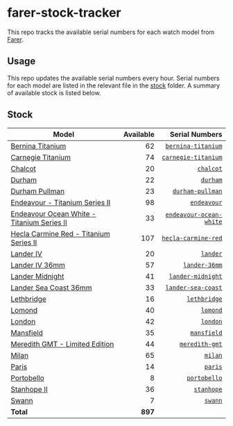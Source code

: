 # farer-stock-tracker

This repo tracks the available serial numbers for each watch model from [Farer](https://farer.com).

## Usage

This repo updates the available serial numbers every hour. Serial numbers for each model are listed in the relevant file in the [stock](./stock) folder. A summary of available stock is listed below.

## Stock

| Model | Available | Serial Numbers |
| ----- | --------: | -------------: |
| [Bernina Titanium](https://usd.farer.com/products/bernina-titanium) | 62 | [`bernina-titanium`](./stock/bernina-titanium) |
| [Carnegie Titanium](https://usd.farer.com/products/carnegie-titanium) | 74 | [`carnegie-titanium`](./stock/carnegie-titanium) |
| [Chalcot](https://usd.farer.com/products/chalcot) | 20 | [`chalcot`](./stock/chalcot) |
| [Durham](https://usd.farer.com/products/durham) | 22 | [`durham`](./stock/durham) |
| [Durham Pullman](https://usd.farer.com/products/durham-pullman) | 23 | [`durham-pullman`](./stock/durham-pullman) |
| [Endeavour - Titanium Series II](https://usd.farer.com/products/endeavour) | 98 | [`endeavour`](./stock/endeavour) |
| [Endeavour Ocean White - Titanium Series II](https://usd.farer.com/products/endeavour-ocean-white) | 33 | [`endeavour-ocean-white`](./stock/endeavour-ocean-white) |
| [Hecla Carmine Red - Titanium Series II](https://usd.farer.com/products/hecla-carmine-red) | 107 | [`hecla-carmine-red`](./stock/hecla-carmine-red) |
| [Lander IV](https://usd.farer.com/products/lander) | 20 | [`lander`](./stock/lander) |
| [Lander IV 36mm](https://usd.farer.com/products/lander-36mm) | 57 | [`lander-36mm`](./stock/lander-36mm) |
| [Lander Midnight](https://usd.farer.com/products/lander-midnight) | 41 | [`lander-midnight`](./stock/lander-midnight) |
| [Lander Sea Coast 36mm](https://usd.farer.com/products/lander-sea-coast) | 33 | [`lander-sea-coast`](./stock/lander-sea-coast) |
| [Lethbridge](https://usd.farer.com/products/lethbridge) | 16 | [`lethbridge`](./stock/lethbridge) |
| [Lomond](https://usd.farer.com/products/lomond) | 40 | [`lomond`](./stock/lomond) |
| [London](https://usd.farer.com/products/london) | 42 | [`london`](./stock/london) |
| [Mansfield](https://usd.farer.com/products/mansfield) | 35 | [`mansfield`](./stock/mansfield) |
| [Meredith GMT - Limited Edition](https://usd.farer.com/products/meredith-gmt) | 44 | [`meredith-gmt`](./stock/meredith-gmt) |
| [Milan](https://usd.farer.com/products/milan) | 65 | [`milan`](./stock/milan) |
| [Paris](https://usd.farer.com/products/paris) | 14 | [`paris`](./stock/paris) |
| [Portobello](https://usd.farer.com/products/portobello) | 8 | [`portobello`](./stock/portobello) |
| [Stanhope II](https://usd.farer.com/products/stanhope) | 36 | [`stanhope`](./stock/stanhope) |
| [Swann](https://usd.farer.com/products/swann) | 7 | [`swann`](./stock/swann) |
| **Total** | **897** | |
